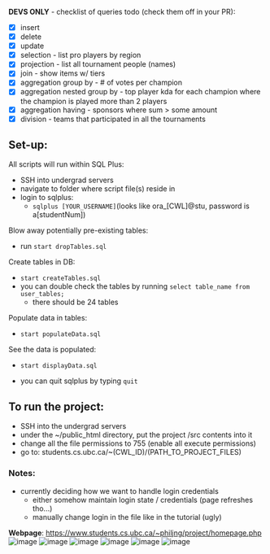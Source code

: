 **DEVS ONLY** - checklist of queries todo (check them off in your PR):
- [x] insert
- [x] delete
- [x] update
- [x] selection - list pro players by region
- [x] projection - list all tournament people (names)
- [x] join - show items w/ tiers
- [x] aggregation group by - # of votes per champion
- [x] aggregation nested group by - top player kda for each champion where the champion is played more than 2 players
- [x] aggregation having - sponsors where sum > some amount
- [x] division - teams that participated in all the tournaments

## Set-up:
All scripts will run within SQL Plus:
- SSH into undergrad servers
- navigate to folder where script file(s) reside in
- login to sqlplus:
  - `sqlplus [YOUR_USERNAME]`(looks like ora_[CWL]@stu, password is a[studentNum])

Blow away potentially pre-existing tables:
- run `start dropTables.sql`

Create tables in DB:
- `start createTables.sql`
- you can double check the tables by running `select table_name from user_tables;`
  - there should be 24 tables

Populate data in tables:
- `start populateData.sql`

See the data is populated:
- `start displayData.sql`

- you can quit sqlplus by typing `quit`

## To run the project: 
- SSH into the undergrad servers
- under the ~/public_html directory, put the project /src contents into it
- change all the file permissions to 755 (enable all execute permissions)
- go to: students.cs.ubc.ca/~(CWL_ID)/(PATH_TO_PROJECT_FILES)

### Notes:
- currently deciding how we want to handle login credentials
    - either somehow maintain login state / credentials (page refreshes tho...)
    - manually change login in the file like in the tutorial (ugly)
    
**Webpage**: https://www.students.cs.ubc.ca/~philjng/project/homepage.php
![image](https://media.github.students.cs.ubc.ca/user/2129/files/43b6a300-926f-11eb-8393-12c2520b5885)
![image](https://media.github.students.cs.ubc.ca/user/2129/files/5630dc80-926f-11eb-8ce9-d7b1049e6743)
![image](https://media.github.students.cs.ubc.ca/user/2129/files/6052db00-926f-11eb-9419-91f4dae47ced)
![image](https://media.github.students.cs.ubc.ca/user/2129/files/6cd73380-926f-11eb-80b6-5be733542c96)
![image](https://media.github.students.cs.ubc.ca/user/2129/files/7c567c80-926f-11eb-86b1-5f347a9365d3)
![image](https://media.github.students.cs.ubc.ca/user/2129/files/837d8a80-926f-11eb-8b43-39c8df69ad1a)
